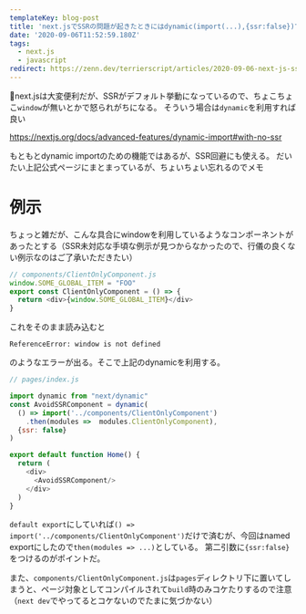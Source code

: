 ```yaml
---
templateKey: blog-post
title: 'next.jsでSSRの問題が起きたときにはdynamic(import(...),{ssr:false})でお手頃SSR回避出来る'
date: '2020-09-06T11:52:59.180Z'
tags:
  - next.js
  - javascript
redirect: https://zenn.dev/terrierscript/articles/2020-09-06-next-js-ssr-dynamic-import
---
```


next.jsは大変便利だが、SSRがデフォルト挙動になっているので、ちょこちょこ`window`が無いとかで怒られがちになる。
そういう場合は`dynamic`を利用すれば良い

https://nextjs.org/docs/advanced-features/dynamic-import#with-no-ssr

もともとdynamic importのための機能ではあるが、SSR回避にも使える。
だいたい上記公式ページにまとまっているが、ちょいちょい忘れるのでメモ

# 例示
ちょっと雑だが、こんな具合にwindowを利用しているようなコンポーネントがあったとする（SSR未対応な手頃な例示が見つからなかったので、行儀の良くない例示なのはご了承いただきたい）

```js
// components/ClientOnlyComponent.js
window.SOME_GLOBAL_ITEM = "FOO" 
export const ClientOnlyComponent = () => {
  return <div>{window.SOME_GLOBAL_ITEM}</div>
}
```

これをそのまま読み込むと

```
ReferenceError: window is not defined
```

のようなエラーが出る。そこで上記のdynamicを利用する。

```js
// pages/index.js

import dynamic from "next/dynamic"
const AvoidSSRComponent = dynamic(
  () => import('../components/ClientOnlyComponent')
    .then(modules =>  modules.ClientOnlyComponent), 
  {ssr: false}
)

export default function Home() {
  return (
    <div>
      <AvoidSSRComponent/>
    </div>
  )
}

```
`default export`にしていれば`() => import('../components/ClientOnlyComponent')`だけで済むが、今回はnamed exportにしたので`then(modules => ...)`としている。
第二引数に`{ssr:false}`をつけるのがポイントだ。

また、`components/ClientOnlyComponent.js`は`pages`ディレクトリ下に置いてしまうと、ページ対象としてコンパイルされて`build`時のみコケたりするので注意（`next dev`でやってるとコケないのでたまに気づかない）

